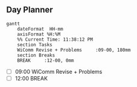 ## Day Planner
```mermaid
gantt
    dateFormat  HH-mm
    axisFormat %H:%M
    %% Current Time: 11:38:12 PM
    section Tasks
    WiComm Revise + Problems     :09-00, 180mm
    section Breaks
    BREAK     :12-00, 0mm
```

- [ ] 09:00 WiComm Revise + Problems
- [ ] 12:00 BREAK